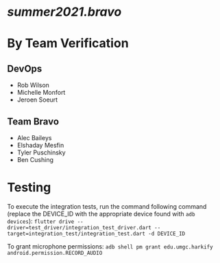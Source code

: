 # *summer2021.bravo*

# **By Team Verification**

## DevOps
- Rob Wilson
- Michelle Monfort
- Jeroen Soeurt


## Team Bravo
- Alec Baileys
- Elshaday Mesfin 
- Tyler Puschinsky
- Ben Cushing

# Testing
To execute the integration tests, run the command following command (replace the DEVICE_ID with the appropriate device found with `adb devices`):
`flutter drive --driver=test_driver/integration_test_driver.dart --target=integration_test/integration_test.dart -d DEVICE_ID`

To grant microphone permissions:
`adb shell pm grant edu.umgc.harkify android.permission.RECORD_AUDIO`